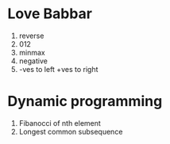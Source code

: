 # Love Babbar

1. reverse
2. 012
3. minmax
4. negative
5. -ves to left +ves to right

# Dynamic programming
1. Fibanocci of nth element 
2. Longest common subsequence
